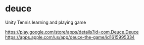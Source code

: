 # deuce
Unity
Tennis learning and playing game

https://play.google.com/store/apps/details?id=com.Deuce.Deuce
https://apps.apple.com/us/app/deuce-the-game/id1615995334
